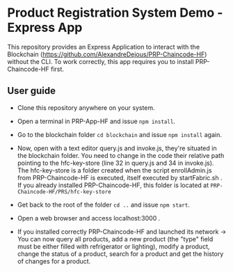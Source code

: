 # Product Registration System Demo - Express App

This repository provides an Express Application to interact with the Blockchain (https://github.com/AlexandreDejous/PRP-Chaincode-HF) without the CLI.
To work correctly, this app requires you to install PRP-Chaincode-HF first.

## User guide

* Clone this repository anywhere on your system.

* Open a terminal in PRP-App-HF and issue `npm install`.

* Go to the blockchain folder `cd blockchain` and issue `npm install` again.

* Now, open with a text editor query.js and invoke.js, they're situated in the blockchain folder.
You need to change in the code their relative path pointing to the hfc-key-store (line 32 in query.js and 34 in invoke.js). The hfc-key-store is a folder created when the script enrollAdmin.js from PRP-Chaincode-HF is executed, itself executed by startFabric.sh . If you already installed PRP-Chaincode-HF, this folder is located at `PRP-Chaincode-HF/PRS/hfc-key-store`

* Get back to the root of the folder `cd ..` and issue `npm start`.

* Open a web browser and access localhost:3000 .

* If you installed correctly PRP-Chaincode-HF and launched its network -> You can now query all products, add a new product (the "type" field must be either filled with refrigerator or lighting), modify a product, change the status of a product, search for a product and get the history of changes for a product.
